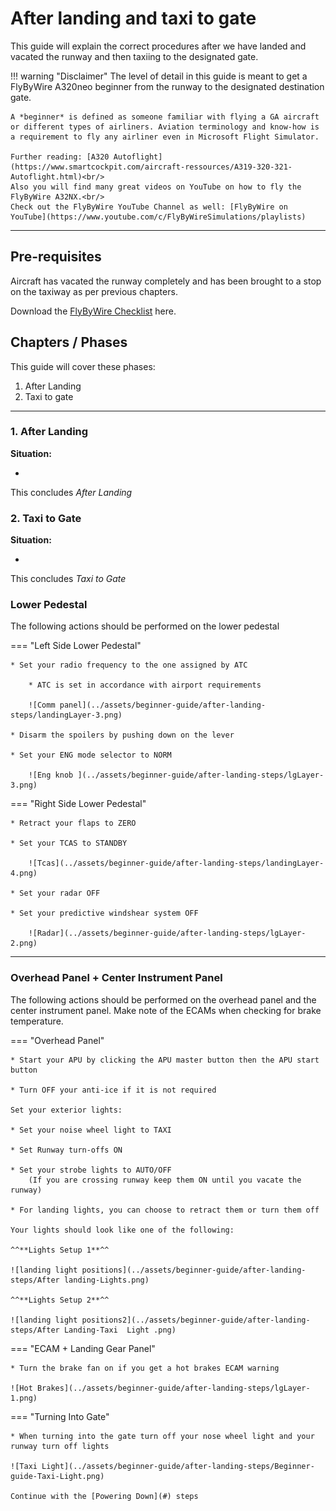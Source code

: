 # After landing and taxi to gate

This guide will explain the correct procedures after we have landed and vacated the runway and then taxiing to the designated gate.

!!! warning "Disclaimer"
    The level of detail in this guide is meant to get a FlyByWire A320neo beginner from the runway to the designated destination gate.

    A *beginner* is defined as someone familiar with flying a GA aircraft or different types of airliners. Aviation terminology and know-how is a requirement to fly any airliner even in Microsoft Flight Simulator.

    Further reading: [A320 Autoflight](https://www.smartcockpit.com/aircraft-ressources/A319-320-321-Autoflight.html)<br/>
    Also you will find many great videos on YouTube on how to fly the FlyByWire A32NX.<br/>
    Check out the FlyByWire YouTube Channel as well: [FlyByWire on YouTube](https://www.youtube.com/c/FlyByWireSimulations/playlists)

---

## Pre-requisites

Aircraft has vacated the runway completely and has been brought to a stop on the taxiway as per previous chapters.

Download the [FlyByWire Checklist](../assets/FBW_A32NX_CHECKLIST.pdf) here.

## Chapters / Phases

This guide will cover these phases:

1. After Landing
2. Taxi to gate

---

### 1. After Landing

**Situation:**

-



This concludes *After Landing*

### 2. Taxi to Gate

**Situation:**

-


This concludes *Taxi to Gate*




### Lower Pedestal

The following actions should be performed on the lower pedestal

=== "Left Side Lower Pedestal"

    * Set your radio frequency to the one assigned by ATC

        * ATC is set in accordance with airport requirements 
        
        ![Comm panel](../assets/beginner-guide/after-landing-steps/landingLayer-3.png)

    * Disarm the spoilers by pushing down on the lever

    * Set your ENG mode selector to NORM 
        
        ![Eng knob ](../assets/beginner-guide/after-landing-steps/lgLayer-3.png)

=== "Right Side Lower Pedestal"

    * Retract your flaps to ZERO

    * Set your TCAS to STANDBY

        ![Tcas](../assets/beginner-guide/after-landing-steps/landingLayer-4.png)

    * Set your radar OFF

    * Set your predictive windshear system OFF

        ![Radar](../assets/beginner-guide/after-landing-steps/lgLayer-2.png)

---

### Overhead Panel + Center Instrument Panel

The following actions should be performed on the overhead panel and the center instrument panel. Make note of the ECAMs when checking for brake temperature.

=== "Overhead Panel"

    * Start your APU by clicking the APU master button then the APU start button

    * Turn OFF your anti-ice if it is not required

    Set your exterior lights:

    * Set your noise wheel light to TAXI

    * Set Runway turn-offs ON

    * Set your strobe lights to AUTO/OFF
        (If you are crossing runway keep them ON until you vacate the runway)

    * For landing lights, you can choose to retract them or turn them off

    Your lights should look like one of the following:

    ^^**Lights Setup 1**^^

    ![landing light positions](../assets/beginner-guide/after-landing-steps/After landing-Lights.png)

    ^^**Lights Setup 2**^^

    ![landing light positions2](../assets/beginner-guide/after-landing-steps/After Landing-Taxi  Light .png)

=== "ECAM + Landing Gear Panel"

    * Turn the brake fan on if you get a hot brakes ECAM warning

    ![Hot Brakes](../assets/beginner-guide/after-landing-steps/lgLayer-1.png)

=== "Turning Into Gate"

    * When turning into the gate turn off your nose wheel light and your runway turn off lights

    ![Taxi Light](../assets/beginner-guide/after-landing-steps/Beginner-guide-Taxi-Light.png)

    Continue with the [Powering Down](#) steps
